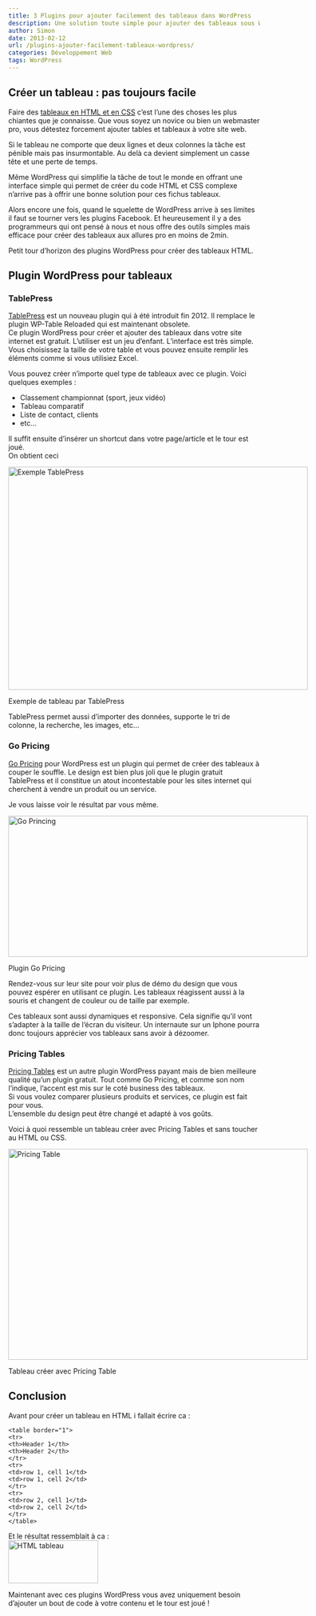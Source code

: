 ```yaml
---
title: 3 Plugins pour ajouter facilement des tableaux dans WordPress
description: Une solution toute simple pour ajouter des tableaux sous WordPress
author: Simon
date: 2013-02-12
url: /plugins-ajouter-facilement-tableaux-wordpress/
categories: Développement Web
tags: WordPress
---
```

## Créer un tableau : pas toujours facile

Faire des <a href="http://www.siteduzero.com/informatique/tutoriels/apprenez-a-creer-votre-site-web-avec-html5-et-css3/les-tableaux" title="tableaux html" target="_blank">tableaux en HTML et en CSS</a> c&rsquo;est l&rsquo;une des choses les plus chiantes que je connaisse. Que vous soyez un novice ou bien un webmaster pro, vous détestez forcement ajouter tables et tableaux à votre site web. 

Si le tableau ne comporte que deux lignes et deux colonnes la tâche est pénible mais pas insurmontable. Au delà ca devient simplement un casse tête et une perte de temps.

Même WordPress qui simplifie la tâche de tout le monde en offrant une interface simple qui permet de créer du code HTML et CSS complexe n&rsquo;arrive pas à offrir une bonne solution pour ces fichus tableaux.

Alors encore une fois, quand le squelette de WordPress arrive à ses limites il faut se tourner vers les plugins Facebook. Et heureusement il y a des programmeurs qui ont pensé à nous et nous offre des outils simples mais efficace pour créer des tableaux aux allures pro en moins de 2min.

Petit tour d&rsquo;horizon des plugins WordPress pour créer des tableaux HTML.

## Plugin WordPress pour tableaux

### TablePress

<a href="http://wordpress.org/extend/plugins/tablepress/" title="TablePress sur WordPress" target="_blank">TablePress</a> est un nouveau plugin qui à été introduit fin 2012. Il remplace le plugin WP-Table Reloaded qui est maintenant obsolete.  
Ce plugin WordPress pour créer et ajouter des tableaux dans votre site internet est gratuit. L&rsquo;utiliser est un jeu d&rsquo;enfant. L&rsquo;interface est très simple. Vous choisissez la taille de votre table et vous pouvez ensuite remplir les éléments comme si vous utilisiez Excel.

Vous pouvez créer n&rsquo;importe quel type de tableaux avec ce plugin. Voici quelques exemples :

  * Classement championnat (sport, jeux vidéo)
  * Tableau comparatif
  * Liste de contact, clients
  * etc&#8230;

Il suffit ensuite d&rsquo;insérer un shortcut dans votre page/article et le tour est joué.  
On obtient ceci  


<div id="attachment_593" style="width: 610px" class="wp-caption aligncenter">
  <img src="http://www.bygga.fr/wp-content/uploads/2013/01/TablePress-Demo.jpg" alt="Exemple TablePress" width="600" height="446" class="size-full wp-image-593" />
  
  <p class="wp-caption-text">
    Exemple de tableau par TablePress
  </p>
</div>

  
TablePress permet aussi d&rsquo;importer des données, supporte le tri de colonne, la recherche, les images, etc&#8230;

### Go Pricing

<a href="http://codecanyon.net/item/go-responsive-pricing-compare-tables-for-wp/3725820?ref=bygga" title="Go Pricing" target="_blank">Go Pricing</a> pour WordPress est un plugin qui permet de créer des tableaux à couper le souffle. Le design est bien plus joli que le plugin gratuit TablePress et il constitue un atout incontestable pour les sites internet qui cherchent à vendre un produit ou un service.

Je vous laisse voir le résultat par vous même.  


<div id="attachment_596" style="width: 610px" class="wp-caption aligncenter">
  <a href="http://codecanyon.net/item/go-responsive-pricing-compare-tables-for-wp/3725820?ref=bygga" title="Go Pricing" target="_blank"><img src="http://www.bygga.fr/wp-content/uploads/2013/01/table-prix.jpg" alt="Go Princing" width="600" height="282" class="size-full wp-image-596" /></a>
  
  <p class="wp-caption-text">
    Plugin Go Pricing
  </p>
</div>

Rendez-vous sur leur site pour voir plus de démo du design que vous pouvez espérer en utilisant ce plugin. Les tableaux réagissent aussi à la souris et changent de couleur ou de taille par exemple.

Ces tableaux sont aussi dynamiques et responsive. Cela signifie qu&rsquo;il vont s&rsquo;adapter à la taille de l&rsquo;écran du visiteur. Un internaute sur un Iphone pourra donc toujours apprécier vos tableaux sans avoir à dézoomer.

### Pricing Tables

<a href="http://codecanyon.net/item/css3-pricing-tables-wordpress-plugin/2060052?ref=bygga" title="Pricing Table sur CodeCanyon" target="_blank">Pricing Tables</a> est un autre plugin WordPress payant mais de bien meilleure qualité qu&rsquo;un plugin gratuit. Tout comme Go Pricing, et comme son nom l&rsquo;indique, l&rsquo;accent est mis sur le coté business des tableaux.  
Si vous voulez comparer plusieurs produits et services, ce plugin est fait pour vous.  
L&rsquo;ensemble du design peut être changé et adapté à vos goûts.

Voici à quoi ressemble un tableau créer avec Pricing Tables et sans toucher au HTML ou CSS.  


<div id="attachment_597" style="width: 610px" class="wp-caption aligncenter">
  <a href="http://codecanyon.net/item/css3-pricing-tables-wordpress-plugin/2060052?ref=bygga" title="Pricing Table sur CodeCanyon" target="_blank"><img src="http://www.bygga.fr/wp-content/uploads/2013/01/Pricing-Tables.jpg" alt="Pricing Table" width="600" height="422" class="size-full wp-image-597" /></a>
  
  <p class="wp-caption-text">
    Tableau créer avec Pricing Table
  </p>
</div>

## Conclusion

Avant pour créer un tableau en HTML i fallait écrire ca :

<pre class="language-html"><code>&lt;table border="1"&gt;
&lt;tr&gt;
&lt;th&gt;Header 1&lt;/th&gt;
&lt;th&gt;Header 2&lt;/th&gt;
&lt;/tr&gt;
&lt;tr&gt;
&lt;td&gt;row 1, cell 1&lt;/td&gt;
&lt;td&gt;row 1, cell 2&lt;/td&gt;
&lt;/tr&gt;
&lt;tr&gt;
&lt;td&gt;row 2, cell 1&lt;/td&gt;
&lt;td&gt;row 2, cell 2&lt;/td&gt;
&lt;/tr&gt;
&lt;/table&gt;</code>
</pre>

Et le résultat ressemblait à ca :  
<img src="http://www.bygga.fr/wp-content/uploads/2013/01/HTML-Tables.png" alt="HTML tableau" width="180" height="86" class="aligncenter size-full wp-image-592" />

Maintenant avec ces plugins WordPress vous avez uniquement besoin d&rsquo;ajouter un bout de code à votre contenu et le tour est joué !